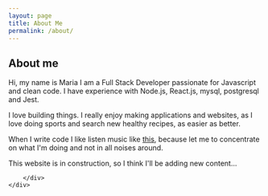 ```yaml
---
layout: page
title: About Me
permalink: /about/
---
```

<div class="row">
    <h2 class="text-center">About me</h2>
</div>

<div class="container">
    <div class="row">
        <div class="col-md-8">
            <p>
            Hi, my name is Maria I am a Full Stack Developer passionate 
            for Javascript and clean code. I have experience with Node.js, 
            React.js, mysql, postgresql and Jest.
            </p>
            <p>
            I love building things. I really enjoy making applications and 
            websites, as I love doing sports and search new healthy recipes, 
            as easier as better.
            </p>
            <p>
            When I write code I like listen music like 
            <a href="https://www.youtube.com/watch?v=uqLEI_ht_fY">this</a>,
            because let me to concentrate on what I'm doing and not in all 
            noises around.
            </p>
            <p>
            This website is in construction, so I think I'll be adding new content...
            </p> 

        </div>
    </div>
</div>

